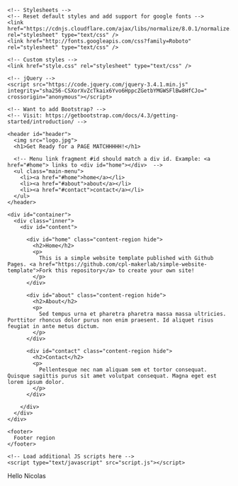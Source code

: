 <!doctype html>
<html>
  <head>
    <!-- Page setup -->
    <meta charset="utf-8">
    <title>Nicholas Page</title>
    <meta name="description" content="A brief description of your site for search engines">
    <meta name="author" content="Information about the author here">
    <meta name="viewport" content="width=device-width, initial-scale=1, maximum-scale=1, user-scalable=no"/>
    <link rel="icon" type="image/png" href="favicon.png">
  
    <!-- Stylesheets -->
    <!-- Reset default styles and add support for google fonts -->
    <link href="https://cdnjs.cloudflare.com/ajax/libs/normalize/8.0.1/normalize.min.css" rel="stylesheet" type="text/css" />
    <link href="http://fonts.googleapis.com/css?family=Roboto" rel="stylesheet" type="text/css" />
   
    <!-- Custom styles -->
    <link href="style.css" rel="stylesheet" type="text/css" />

    <!-- jQuery -->
    <script src="https://code.jquery.com/jquery-3.4.1.min.js" integrity="sha256-CSXorXvZcTkaix6Yvo6HppcZGetbYMGWSFlBw8HfCJo=" crossorigin="anonymous"></script>    

    <!-- Want to add Bootstrap? -->
    <!-- Visit: https://getbootstrap.com/docs/4.3/getting-started/introduction/ -->
    
  </head>
  
  <body>

    <header id="header">
      <img src="logo.jpg">
      <h1>Get Ready for a PAGE MATCHHHHH!</h1>
      
      <!-- Menu link fragment #id should match a div id. Example: <a href="#home"> links to <div id="home"></div>  -->
      <ul class="main-menu">
        <li><a href="#home">home</a></li>
        <li><a href="#about">about</a></li>
        <li><a href="#contact">contact</a></li>
      </ul>                 
    </header>
   
    <div id="container">
      <div class="inner">
        <div id="content"> 
          
          <div id="home" class="content-region hide">
            <h2>Home</h2>
            <p>
              This is a simple website template published with Github Pages. <a href="https://github.com/cpl-makerlab/simple-website-template">Fork this repository</a> to create your own site!
            </p>
          </div>
          
          <div id="about" class="content-region hide">
            <h2>About</h2>
            <p>
              Sed tempus urna et pharetra pharetra massa massa ultricies. Porttitor rhoncus dolor purus non enim praesent. Id aliquet risus feugiat in ante metus dictum. 
            </p>
          </div>
          
          <div id="contact" class="content-region hide">
            <h2>Contact</h2>
            <p>
              Pellentesque nec nam aliquam sem et tortor consequat. Quisque sagittis purus sit amet volutpat consequat. Magna eget est lorem ipsum dolor. 
            </p>
          </div>
          
        </div>
      </div>
    </div>

    <footer>  
      Footer region
    </footer>
    
    <!-- Load additional JS scripts here -->
    <script type="text/javascript" src="script.js"></script>
    
  </body>
</html>
Hello Nicolas


